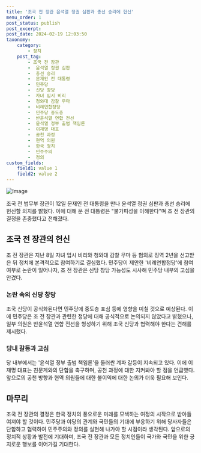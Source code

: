 ```yaml
---
title: '조국 전 장관 윤석열 정권 심판과 총선 승리에 헌신'
menu_order: 1
post_status: publish
post_excerpt: 
post_date: 2024-02-19 12:03:50
taxonomy:
    category:
        - 정치
    post_tag:
        - 조국 전 장관
        -  윤석열 정권 심판
        -  총선 승리
        -  문재인 전 대통령
        -  민주당
        -  신당 창당
        -  자녀 입시 비리
        -  청와대 감찰 무마
        -  비례연합정당
        -  민주당 중도층
        -  반윤석열 연합 전선
        -  윤석열 정부 출범 책임론
        -  이재명 대표
        -  공천 과정
        -  현역 의원
        -  한국 정치
        -  민주주의
        -  정의
custom_fields:
    field1: value 1
    field2: value 2
---
```


![Image](https://imgnews.pstatic.net/image/028/2024/02/12/0002676595_001_20240213023444206.jpg?type=w647)

조국 전 법무부 장관이 12일 문재인 전 대통령을 만나 윤석열 정권 심판과 총선 승리에 헌신할 의지를 밝혔다. 이에 대해 문 전 대통령은 "불가피성을 이해한다"며 조 전 장관의 결정을 존중했다고 전해졌다.
## 조국 전 장관의 헌신
조 전 장관은 지난 8일 자녀 입시 비리와 청와대 감찰 무마 등 혐의로 징역 2년을 선고받은 뒤 정치에 본격적으로 참여하기로 결심했다. 민주당이 제안한 '비례연합정당'에 참여 여부로 논란이 일어나자, 조 전 장관은 신당 창당 가능성도 시사해 민주당 내부의 고심을 안겼다.
### 논란 속의 신당 창당
조국 신당이 공식화된다면 민주당에 중도층 표심 등에 영향을 미칠 것으로 예상된다. 이에 민주당은 조 전 장관과 관련한 정당에 대해 공식적으로 논의되지 않았다고 밝혔으나, 일부 의원은 반윤석열 연합 전선을 형성하기 위해 조국 신당과 협력해야 한다는 견해를 제시했다.
### 당내 갈등과 고심
당 내부에서는 '윤석열 정부 출범 책임론'을 둘러싼 계파 갈등이 지속되고 있다. 이에 이재명 대표는 친문계와의 단합을 촉구하며, 공천 과정에 대한 지켜봐야 할 점을 언급했다. 앞으로의 공천 방향과 현역 의원들에 대한 불이익에 대한 논의가 더욱 필요해 보인다.
## 마무리
조국 전 장관의 결정은 한국 정치의 풍요로운 미래를 모색하는 여정의 시작으로 받아들여져야 할 것이다. 민주당과 야당의 관계와 국민들의 기대에 부응하기 위해 당사자들은 단합하고 협력하여 민주주의와 정의를 실현해 나가야 할 시점이라 생각된다. 앞으로의 정치적 상황과 발전에 기대하며, 조국 전 장관과 모든 정치인들이 국가와 국민을 위한 긍지로운 행보를 이어가길 기대한다.
